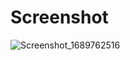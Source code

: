 # Screenshot

![Screenshot_1689762516](https://github.com/shinchandler/minimal_login_ui/assets/63005250/d47268bc-b59b-43ae-b83d-acd126d1b0db)
